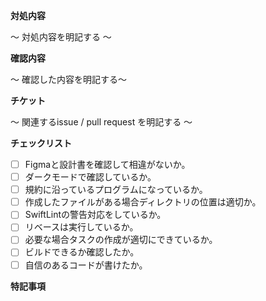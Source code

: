 **対処内容**

 ～ 対処内容を明記する ～

 **確認内容**

 ～ 確認した内容を明記する～

**チケット**

 ～ 関連するissue / pull request を明記する ～

**チェックリスト**

  - [ ] Figmaと設計書を確認して相違がないか。
  - [ ] ダークモードで確認しているか。
  - [ ] 規約に沿っているプログラムになっているか。
  - [ ] 作成したファイルがある場合ディレクトリの位置は適切か。
  - [ ] SwiftLintの警告対応をしているか。
  - [ ] リベースは実行しているか。
  - [ ] 必要な場合タスクの作成が適切にできているか。
  - [ ] ビルドできるか確認したか。
  - [ ] 自信のあるコードが書けたか。

**特記事項**

